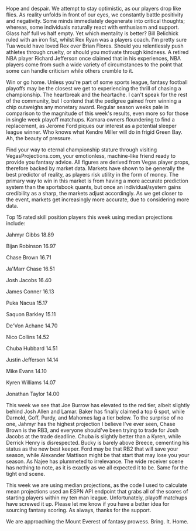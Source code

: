 Hope and despair.  We attempt to stay optimistic, as our players drop like flies.  As reality unfolds in front of our eyes, we constantly battle positivity and negativity.  Some minds immediately degenerate into critical thoughts; whereas, some individuals naturally react with enthusiasm and support.  Glass half full vs half empty.  Yet which mentality is better?  Bill Belichick ruled with an iron fist, whilst Rex Ryan was a players coach.  I'm pretty sure Tua would have loved Rex over Brian Flores.  Should you relentlessly push athletes through cruelty, or should you motivate through kindness.  A retired NBA player Richard Jefferson once claimed that in his experiences, NBA players come from such a wide variety of circumstances to the point that some can handle criticism while others crumble to it.

Win or go home.  Unless you're part of some sports league, fantasy football playoffs may be the closest we get to experiencing the thrill of chasing a championship.  The heartbreak and the heartache.  I can't speak for the rest of the community, but I contend that the pedigree gained from winning a chip outweighs any monetary award.  Regular season weeks pale in comparison to the magnitude of this week's results, even more so for those in single week playoff matchups.  Kamara owners floundering to find a replacement, as Jerome Ford piques our interest as a potential sleeper league winner.  Who knows what Kendre Miller will do in frigid Green Bay.  Ah, the beauty of pressure. 

Find your way to eternal championship stature through visiting VegasProjections.com, your emotionless, machine-like friend ready to provide you fantasy advice.  All figures are derived from Vegas player props, therefore backed by market data.  Markets have shown to be generally the best predictor of reality, as players risk utility in the form of money.  The primary way to win in this market is from having a more accurate prediction system than the sportsbook quants, but once an individual/system gains credibility as a sharp, the markets adjust accordingly.  As we get closer to the event, markets get increasingly more accurate, due to considering more data.

Top 15 rated skill position players this week using median projections include:

Jahmyr Gibbs 18.89

Bijan Robinson 16.97

Chase Brown 16.71

Ja'Marr Chase 16.51

Josh Jacobs 16.40

James Conner 16.13

Puka Nacua 15.17

Saquon Barkley 15.11

De'Von Achane 14.70

Nico Collins 14.52

Chuba Hubbard 14.51

Justin Jefferson 14.14

Mike Evans 14.10

Kyren Williams 14.07

Jonathan Taylor 14.00

This week we see that Joe Burrow has elevated to the red tier, albeit slightly behind Josh Allen and Lamar.  Baker has finally claimed a top 6 spot, while Darnold, Goff, Purdy, and Mahomes lag a tier below.  To the surprise of no one, Jahmyr has the highest projection I believe I've ever seen, Chase Brown is the RB3, and everyone should've been trying to trade for Josh Jacobs at the trade deadline.  Chuba is slightly better than a Kyren, while Derrick Henry is disrespected.  Bucky is barely above Breece, cementing his status as the new best keeper.  Ford may be that RB2 that will save your season, while Alexander Mattison might be that start that may lose you your season.  As Najee has plummeted to irrelevance.  The wide receiver scene has nothing to note, as it is exactly as we all expected it to be.  Same for the tight end scene.

This week we are using median projections, as the code I used to calculate mean projections used an ESPN API endpoint that grabs all of the scores of starting players within my ten man league.  Unfortunately, playoff matchups have screwed it up.  Please let me know if you have a better idea for sourcing fantasy scoring.  As always, thanks for the support.

We are approaching the Mount Everest of fantasy prowess.  Bring. It. Home. 